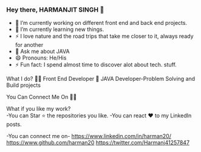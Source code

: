 ### Hey there, HARMANJIT SINGH 👋

- 🔭 I’m currently working on different front end and back end projects.
- 🌱 I’m currently learning new things.                                                                                                       
- ⚡  I love nature and the road trips that take me closer to it, always ready for another 
-  💬 Ask me about JAVA
-  😄 Pronouns: He/His
-  ⚡ Fun fact: I spend almost time to discover alot about tech. stuff.


What I do? 👨‍💻
 Front End Developer 🍥
 JAVA Developer-Problem Solving and Build projects
 
 You Can Connect Me On 👨‍💻
     


What if you like my work?                                                                                                                             
 -You can Star ⭐ the repositories you like.
 -You can react ❤️ to my LinkedIn posts.
 
-You can connect me on-
https://www.linkedin.com/in/harman20/
https://www.github.com/harman20
https://twitter.com/Harmanj41257847
  
  
  
